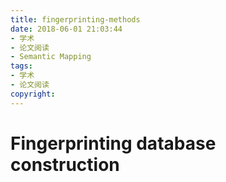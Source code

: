 ```yaml
---
title: fingerprinting-methods
date: 2018-06-01 21:03:44
- 学术
- 论文阅读
- Semantic Mapping
tags:
- 学术
- 论文阅读
copyright:
---
```


# Fingerprinting database construction
